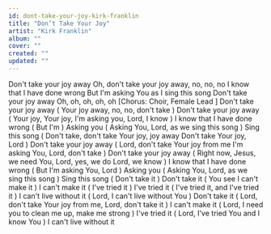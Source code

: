 ```yaml
---
id: dont-take-your-joy-kirk-franklin
title: "Don’t Take Your Joy"
artist: "Kirk Franklin"
album: ""
cover: ""
created: ""
updated: ""
---
```


Don't take your joy away
Oh, don't take your joy away, no, no, no
I know that I have done wrong
But I'm asking You as I sing this song
Don't take your joy away
Oh, oh, oh, oh, oh
[Chorus: Choir, 
Female Lead
]
Don't take your joy away
(
Your joy away, no, no, don't take
)
Don't take your joy away
(
Your joy, Your joy, I'm asking you, Lord, I know
)
I know that I have done wrong (
But I'm
)
Asking you (
Asking You, Lord, as we sing this song
)
Sing this song
(
Don't take, don't take Your joy, joy away
Don't take Your joy, Lord
)
Don't take your joy away
(
Lord, don't take Your joy from me
I'm asking You, Lord, don't take
)
Don't take your joy away
(
Right now, Jesus, we need You, Lord, yes, we do
Lord, we know
)
I know that I have done wrong (
But I'm asking You, Lord
)
Asking you (
Asking You, Lord, as we sing this song
)
Sing this song (
Don't take it
)
Don't take it (
You see I can't make it
)
I can't make it (
I've tried it
)
I've tried it
(
I've tried it, and I've tried it
)
I can't live without it
(
Lord, I can't live without You
)
Don't take it
(
Lord, don't take Your joy from me, Lord, don't take it
)
I can't make it
(
Lord, I need you to clean me up, make me strong
)
I've tried it
(
Lord, I've tried You and I know You
)
I can't live without it